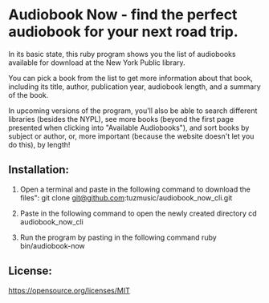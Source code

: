 # Audiobook Now - find the perfect audiobook for your next road trip.

In its basic state, this ruby program shows you the list of audiobooks available for download at the New York Public library.

You can pick a book from the list to get more information about that book, including its title, author, publication year, audiobook length, and a summary of the book.

In upcoming versions of the program, you'll also be able to search different libraries (besides the NYPL), see more books (beyond the first page presented when clicking into "Available Audiobooks"), and sort books by subject or author, or, more important (because the website doesn't let you do this), by length!

## Installation:

1. Open a terminal and paste in the following command to download the files":
git clone git@github.com:tuzmusic/audiobook_now_cli.git

2. Paste in the following command to open the newly created directory
cd audiobook_now_cli

3. Run the program by pasting in the following command
ruby bin/audiobook-now

## License:

https://opensource.org/licenses/MIT